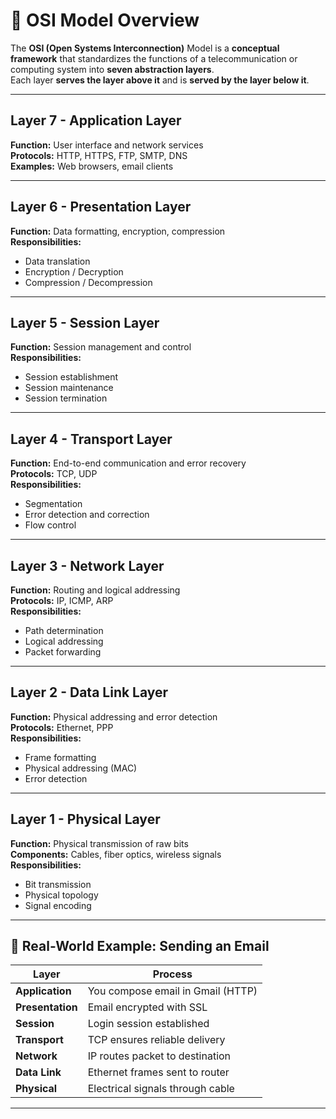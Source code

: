 # 🧱 OSI Model Overview

The **OSI (Open Systems Interconnection)** Model is a **conceptual framework** that standardizes the functions of a telecommunication or computing system into **seven abstraction layers**.  
Each layer **serves the layer above it** and is **served by the layer below it**.

---

## **Layer 7 - Application Layer**
**Function:** User interface and network services  
**Protocols:** HTTP, HTTPS, FTP, SMTP, DNS  
**Examples:** Web browsers, email clients  

---

## **Layer 6 - Presentation Layer**
**Function:** Data formatting, encryption, compression  
**Responsibilities:**  
- Data translation  
- Encryption / Decryption  
- Compression / Decompression  

---

## **Layer 5 - Session Layer**
**Function:** Session management and control  
**Responsibilities:**  
- Session establishment  
- Session maintenance  
- Session termination  

---

## **Layer 4 - Transport Layer**
**Function:** End-to-end communication and error recovery  
**Protocols:** TCP, UDP  
**Responsibilities:**  
- Segmentation  
- Error detection and correction  
- Flow control  

---

## **Layer 3 - Network Layer**
**Function:** Routing and logical addressing  
**Protocols:** IP, ICMP, ARP  
**Responsibilities:**  
- Path determination  
- Logical addressing  
- Packet forwarding  

---

## **Layer 2 - Data Link Layer**
**Function:** Physical addressing and error detection  
**Protocols:** Ethernet, PPP  
**Responsibilities:**  
- Frame formatting  
- Physical addressing (MAC)  
- Error detection  

---

## **Layer 1 - Physical Layer**
**Function:** Physical transmission of raw bits  
**Components:** Cables, fiber optics, wireless signals  
**Responsibilities:**  
- Bit transmission  
- Physical topology  
- Signal encoding  

---

## **📧 Real-World Example: Sending an Email**

| **Layer** | **Process** |
|------------|-------------|
| **Application** | You compose email in Gmail (HTTP) |
| **Presentation** | Email encrypted with SSL |
| **Session** | Login session established |
| **Transport** | TCP ensures reliable delivery |
| **Network** | IP routes packet to destination |
| **Data Link** | Ethernet frames sent to router |
| **Physical** | Electrical signals through cable |

---
